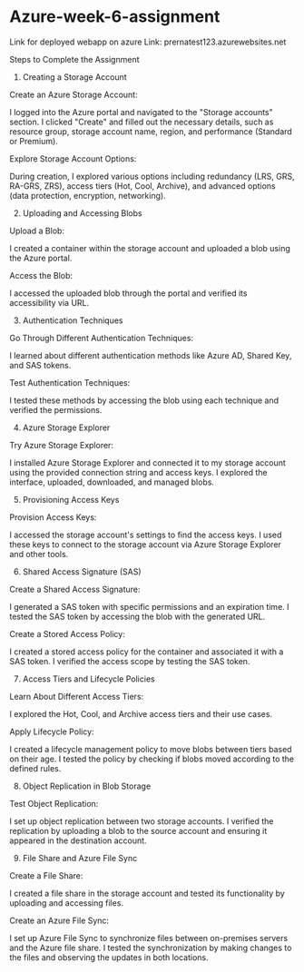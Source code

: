 # Azure-week-6-assignment

Link for deployed webapp on azure Link: prernatest123.azurewebsites.net

Steps to Complete the Assignment

1. Creating a Storage Account

Create an Azure Storage Account:

I logged into the Azure portal and navigated to the "Storage accounts" section.
I clicked "Create" and filled out the necessary details, such as resource group, storage account name, region, and performance (Standard or Premium).

Explore Storage Account Options:

During creation, I explored various options including redundancy (LRS, GRS, RA-GRS, ZRS), access tiers (Hot, Cool, Archive), and advanced options (data protection, encryption, networking).

2. Uploading and Accessing Blobs

Upload a Blob:

I created a container within the storage account and uploaded a blob using the Azure portal.

Access the Blob:

I accessed the uploaded blob through the portal and verified its accessibility via URL.

3. Authentication Techniques

Go Through Different Authentication Techniques:

I learned about different authentication methods like Azure AD, Shared Key, and SAS tokens.

Test Authentication Techniques:

I tested these methods by accessing the blob using each technique and verified the permissions.

4. Azure Storage Explorer

Try Azure Storage Explorer:

I installed Azure Storage Explorer and connected it to my storage account using the provided connection string and access keys.
I explored the interface, uploaded, downloaded, and managed blobs.

5. Provisioning Access Keys

Provision Access Keys:

I accessed the storage account's settings to find the access keys.
I used these keys to connect to the storage account via Azure Storage Explorer and other tools.

6. Shared Access Signature (SAS)

Create a Shared Access Signature:

I generated a SAS token with specific permissions and an expiration time.
I tested the SAS token by accessing the blob with the generated URL.

Create a Stored Access Policy:

I created a stored access policy for the container and associated it with a SAS token.
I verified the access scope by testing the SAS token.

7. Access Tiers and Lifecycle Policies

Learn About Different Access Tiers:

I explored the Hot, Cool, and Archive access tiers and their use cases.

Apply Lifecycle Policy:

I created a lifecycle management policy to move blobs between tiers based on their age.
I tested the policy by checking if blobs moved according to the defined rules.

8. Object Replication in Blob Storage

Test Object Replication:

I set up object replication between two storage accounts.
I verified the replication by uploading a blob to the source account and ensuring it appeared in the destination account.

9. File Share and Azure File Sync

Create a File Share:

I created a file share in the storage account and tested its functionality by uploading and accessing files.

Create an Azure File Sync:

I set up Azure File Sync to synchronize files between on-premises servers and the Azure file share.
I tested the synchronization by making changes to the files and observing the updates in both locations.
